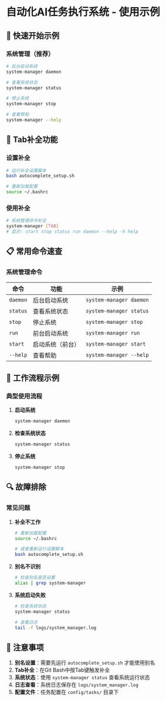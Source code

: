 # 自动化AI任务执行系统 - 使用示例

## 🚀 快速开始示例

### 系统管理（推荐）

```bash
# 后台启动系统
system-manager daemon

# 查看系统状态
system-manager status

# 停止系统
system-manager stop

# 查看帮助
system-manager --help
```

## 🔧 Tab补全功能

### 设置补全

```bash
# 运行补全设置脚本
bash autocomplete_setup.sh

# 重新加载配置
source ~/.bashrc
```

### 使用补全

```bash
# 系统管理命令补全
system-manager [TAB]
# 显示: start stop status run daemon --help -h help
```

## 📋 常用命令速查

### 系统管理命令

| 命令 | 功能 | 示例 |
|------|------|------|
| `daemon` | 后台启动系统 | `system-manager daemon` |
| `status` | 查看系统状态 | `system-manager status` |
| `stop` | 停止系统 | `system-manager stop` |
| `run` | 前台启动系统 | `system-manager run` |
| `start` | 启动系统（前台） | `system-manager start` |
| `--help` | 查看帮助 | `system-manager --help` |

## 🎯 工作流程示例

### 典型使用流程

1. **启动系统**
   ```bash
   system-manager daemon
   ```

2. **检查系统状态**
   ```bash
   system-manager status
   ```

3. **停止系统**
   ```bash
   system-manager stop
   ```

## 🔍 故障排除

### 常见问题

1. **补全不工作**
   ```bash
   # 重新加载配置
   source ~/.bashrc
   
   # 或者重新运行设置脚本
   bash autocomplete_setup.sh
   ```

2. **别名不识别**
   ```bash
   # 检查别名是否设置
   alias | grep system-manager
   ```

3. **系统启动失败**
   ```bash
   # 检查系统状态
   system-manager status
   
   # 查看日志
   tail -f logs/system_manager.log
   ```

## 📝 注意事项

1. **别名设置**：需要先运行 `autocomplete_setup.sh` 才能使用别名
2. **Tab补全**：在Git Bash中按Tab键触发补全
3. **系统状态**：使用 `system-manager status` 查看系统运行状态
4. **日志查看**：系统日志保存在 `logs/system_manager.log`
5. **配置文件**：任务配置在 `config/tasks/` 目录下
